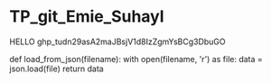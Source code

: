 
# TP_git_Emie_Suhayl

HELLO
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

def load_from_json(filename):
    with open(filename, 'r') as file:
        data = json.load(file)
    return data



